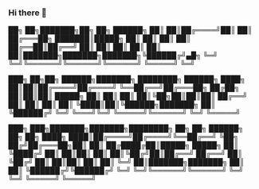 ### Hi there 👋




  ██╗  ██╗███████╗██╗     ██╗      ██████╗
  ██║  ██║██╔════╝██║     ██║     ██╔═══██╗
  ███████║█████╗  ██║     ██║     ██║   ██║
  ██╔══██║██╔══╝  ██║     ██║     ██║   ██║
  ██║  ██║███████╗███████╗███████╗╚██████╔╝▄█╗
  ╚═╝  ╚═╝╚══════╝╚══════╝╚══════╝ ╚═════╝ ╚═╝

  ███╗   ██╗██╗ ██████╗███████╗  ████████╗ ██████╗
  ████╗  ██║██║██╔════╝██╔════╝  ╚══██╔══╝██╔═══██╗
  ██╔██╗ ██║██║██║     █████╗       ██║   ██║   ██║
  ██║╚██╗██║██║██║     ██╔══╝       ██║   ██║   ██║
  ██║ ╚████║██║╚██████╗███████╗     ██║   ╚██████╔╝
  ╚═╝  ╚═══╝╚═╝ ╚═════╝╚══════╝     ╚═╝    ╚═════╝

  ███╗   ███╗███████╗███████╗████████╗  ██╗   ██╗ ██████╗ ██╗   ██╗
  ████╗ ████║██╔════╝██╔════╝╚══██╔══╝  ╚██╗ ██╔╝██╔═══██╗██║   ██║
  ██╔████╔██║█████╗  █████╗     ██║      ╚████╔╝ ██║   ██║██║   ██║
  ██║╚██╔╝██║██╔══╝  ██╔══╝     ██║       ╚██╔╝  ██║   ██║██║   ██║
  ██║ ╚═╝ ██║███████╗███████╗   ██║        ██║   ╚██████╔╝╚██████╔╝
  ╚═╝     ╚═╝╚══════╝╚══════╝   ╚═╝        ╚═╝    ╚═════╝  ╚═════╝

